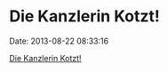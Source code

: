 Die Kanzlerin Kotzt!
====================

Date: 2013-08-22 08:33:16

[Die Kanzlerin Kotzt!](http://www.insuedthueringen.de/;art83439,2775720)
